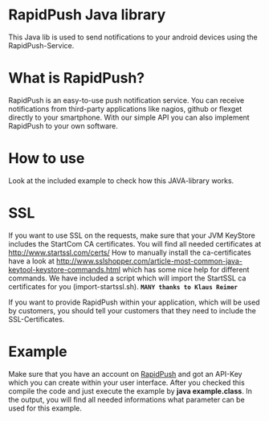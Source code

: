# RapidPush Java library
This Java lib is used to send notifications to your android devices using the RapidPush-Service.

# What is RapidPush?
RapidPush is an easy-to-use push notification service.
You can receive notifications from third-party applications like nagios, github or flexget directly to your smartphone.
With our simple API you can also implement RapidPush to your own software.

# How to use
Look at the included example to check how this JAVA-library works.

# SSL
If you want to use SSL on the requests, make sure that your JVM KeyStore includes the StartCom CA certificates.
You will find all needed certificates at http://www.startssl.com/certs/
How to manually install the ca-certificates have a look at http://www.sslshopper.com/article-most-common-java-keytool-keystore-commands.html which has some nice help for different commands.
We have included a script which will import the StartSSL ca certificates for you (import-startssl.sh).  __`MANY thanks to Klaus Reimer`__

If you want to provide RapidPush within your application, which will be used by customers, you should tell your customers that they need to include the 
SSL-Certificates.

# Example
Make sure that you have an account on [RapidPush](http://rapidpush.net) and got an API-Key which you can create within your user interface.
After you checked this compile the code and just execute the example by **java example.class**.
In the output, you will find all needed informations what parameter can be used for this example.

